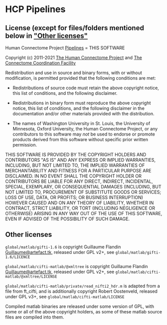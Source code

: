 # HCP Pipelines

## License (except for files/folders mentioned below in ["Other licenses"](#other-licenses)

Human Connectome Project [Pipelines][Pipelines] = THIS SOFTWARE

Copyright (c) 2011-2021 [The Human Connectome Project][HCP] and [The Connectome Coordination Facility][CCF]

Redistribution and use in source and binary forms, with or without modification,
is permitted provided that the following conditions are met:

* Redistributions of source code must retain the above copyright notice, 
  this list of conditions, and the following disclaimer.

* Redistributions in binary form must reproduce the above copyright notice,
  this list of conditions, and the following disclaimer in the documentation
  and/or other materials provided with the distribution.

* The names of Washington University in St. Louis, the University of Minnesota,
  Oxford University, the Human Connectome Project, or any contributors
  to this software may *not* be used to endorse or promote products derived
  from this software without specific prior written permission.

THIS SOFTWARE IS PROVIDED BY THE COPYRIGHT HOLDERS AND CONTRIBUTORS 
"AS IS" AND ANY EXPRESS OR IMPLIED WARRANTIES, INCLUDING, BUT NOT LIMITED TO, 
THE IMPLIED WARRANTIES OF MERCHANTABILITY AND FITNESS FOR A PARTICULAR PURPOSE 
ARE DISCLAIMED. IN NO EVENT SHALL THE COPYRIGHT HOLDER OR CONTRIBUTORS BE LIABLE
FOR ANY DIRECT, INDIRECT, INCIDENTAL, SPECIAL, EXEMPLARY, OR CONSEQUENTIAL DAMAGES
(INCLUDING, BUT NOT LIMITED TO, PROCUREMENT OF SUBSTITUTE GOODS OR SERVICES; LOSS
OF USE, DATA, OR PROFITS; OR BUSINESS INTERRUPTION) HOWEVER CAUSED AND ON ANY 
THEORY OF LIABILITY, WHETHER IN CONTRACT, STRICT LIABILITY, OR TORT (INCLUDING 
NEGLIGENCE OR OTHERWISE) ARISING IN ANY WAY OUT OF THE USE OF THIS SOFTWARE, 
EVEN IF ADVISED OF THE POSSIBILITY OF SUCH DAMAGE.

<!-- References -->

[HCP]: https://www.humanconnectome.org
[Pipelines]: https://github.com/Washington-University/HCPpipelines
[CCF]: https://www.humanconnectome.org

## Other licenses

`global/matlab/gifti-1.6` is copyright Guillaume Flandin <Guillaume@artefact.tk>, released under GPL v2+, see `global/matlab/gifti-1.6/LICENCE`

`global/matlab/cifti-matlab/@xmltree` is copyright Guillaume Flandin <Guillaume@artefact.tk>, released under GPL v2+, see `global/matlab/cifti-matlab/@xmltree/LICENSE`

`global/matlab/cifti-matlab/private/read_nifti2_hdr.m` is adapted from a file from ft_cifti, and is additionally copyright Robert Oostenveld, released under GPL v3+, see `global/matlab/cifti-matlab/LICENSE`

Compiled matlab binaries are released under some version of GPL, with some or all of the above copyright holders, as some of these matlab source files are compiled into them.

